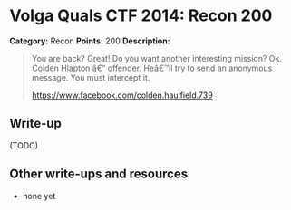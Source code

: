 # Volga Quals CTF 2014: Recon 200

**Category:** Recon
**Points:** 200
**Description:**

> You are back? Great! Do you want another interesting mission?
> Ok. Colden Hlapton â€“ offender. Heâ€™ll try to send an anonymous message. You must intercept it.
>
> https://www.facebook.com/colden.haulfield.739

## Write-up

(TODO)

## Other write-ups and resources

* none yet
